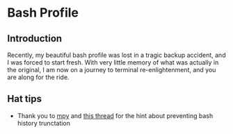 # Bash Profile

## Introduction

Recently, my beautiful bash profile was lost in a tragic backup accident, and I was forced to start fresh. With very little memory of what was actually in the original, I am now on a journey to terminal re-enlightenment, and you are along for the ride.

## Hat tips
 
 - Thank you to [mpy](http://superuser.com/users/195224/mpy) and [this thread](http://superuser.com/questions/575479/bash-history-truncated-to-500-lines-on-each-login) for the hint about preventing bash history trunctation

